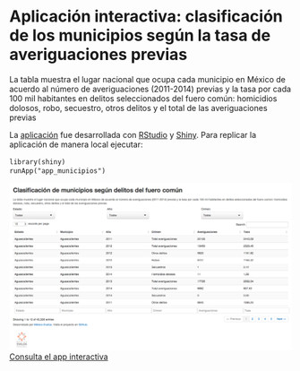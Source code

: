 Aplicación interactiva: clasificación de los municipios según la tasa de averiguaciones previas
==============

La tabla muestra el lugar nacional que ocupa cada municipio en México de acuerdo al número de averiguaciones (2011-2014) previas y la tasa por cada 100 mil habitantes en delitos seleccionados del fuero común: homicidios dolosos, robo, secuestro, otros delitos y el total de las averiguaciones previas

La [aplicación](http://mexicoevalua.shinyapps.io/app_municipios/) fue desarrollada con [RStudio](http://www.rstudio.com/) y [Shiny](http://shiny.rstudio.com/). Para replicar la aplicación de manera local ejecutar:
```
library(shiny)
runApp("app_municipios")
```

![Screenshot app](https://raw.githubusercontent.com/mexicoevalua/app_municipios/master/www/screen_shot.png)
[Consulta el app interactiva](http://mexicoevalua.shinyapps.io/app_municipios/)

